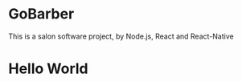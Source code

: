 # GoBarber
 This is a salon software project, by Node.js, React and React-Native
<h1> Hello World </h1>
